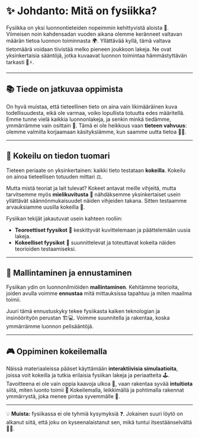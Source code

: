 # ✨ Johdanto: Mitä on fysiikka?

Fysiikka on yksi luonnontieteiden nopeimmin kehittyvistä aloista 🚀. Viimeisen noin kahdensadan vuoden aikana olemme keränneet valtavan määrän tietoa luonnon toiminnasta 🌍. Yllättävää kyllä, tämä valtava tietomäärä voidaan tiivistää melko pieneen joukkoon lakeja. Ne ovat yksinkertaisia sääntöjä, jotka kuvaavat luonnon toimintaa hämmästyttävän tarkasti 📜⚡.

---

## 📚 Tiede on jatkuvaa oppimista

On hyvä muistaa, että tieteellinen tieto on aina vain likimääräinen kuva todellisuudesta, eikä ole varmaa, voiko lopullista totuutta edes määritellä. Emme tunne vielä kaikkia luonnonlakeja, ja senkin minkä tiedämme, ymmärrämme vain osittain 🧩. Tämä ei ole heikkous vaan **tieteen vahvuus**: olemme valmiita korjaamaan käsityksiämme, kun saamme uutta tietoa 🔄💡.

---

## 🧪 Kokeilu on tiedon tuomari

Tieteen periaate on yksinkertainen: kaikki tieto testataan **kokeilla**. Kokeilu on ainoa tieteellisen totuuden mittari ⚖️.  

Mutta mistä teoriat ja lait tulevat?  Kokeet antavat meille vihjeitä, mutta tarvitsemme myös **mielikuvitusta** 🌈 nähdäksemme yksinkertaiset usein yllättävät säännönmukaisuudet näiden vihjeiden takana. Sitten testaamme arvauksiamme uusilla kokeilla 🔬.

Fysiikan tekijät jakautuvat usein kahteen rooliin:  
- **Teoreettiset fyysikot** 🧠 keskittyvät kuvittelemaan ja päättelemään uusia lakeja.  
- **Kokeelliset fyysikot** 🔧 suunnittelevat ja toteuttavat kokeita näiden teorioiden testaamiseksi.  

---

## 🔮 Mallintaminen ja ennustaminen

Fysiikan ydin on luonnonilmiöiden **mallintaminen**.  Kehitämme teorioita, joiden avulla voimme **ennustaa** mitä mittauksissa tapahtuu ja miten maailma toimii.  

Juuri tämä ennustuskyky tekee fysiikasta kaiken teknologian ja insinöörityön perustan 🏗️💻. Voimme suunnitella ja rakentaa, koska ymmärrämme luonnon pelisääntöjä.

---

## 🎮 Oppiminen kokeilemalla

Näissä materiaaleissa pääset käyttämään **interaktiivisia simulaatioita**, joissa voit kokeilla ja tutkia erilaisia fysiikan lakeja ja periaatteita 🕹️.  Tavoitteena ei ole vain oppia kaavoja ulkoa 📐, vaan rakentaa syvää **intuitiota** siitä, miten luonto toimii 🌌 Kokeilemalla, leikkimällä ja pohtimalla rakennat ymmärrystä, joka menee pintaa syvemmälle 🌊.

---

💡 **Muista:** fysiikassa ei ole tyhmiä kysymyksiä ❓. Jokainen suuri löytö on alkanut siitä, että joku on kyseenalaistanut sen, mikä tuntui itsestäänselvältä 🔎🌟.
